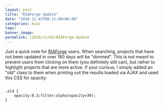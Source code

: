 ```yaml
---
layout: post
title: "RIAForge Update"
date: "2010-11-03T00:11:00+06:00"
categories: misc 
tags: 
banner_image: 
permalink: /2010/11/02/RIAForge-Update
---
```


Just a quick note for <a href="http://www.riaforge.org">RIAForge</a> users. When searching, projects that have not been updated in over 180 days will be "dimmed". This is not meant to prevent users from clicking on them (you definitely still can), but rather to highlight projects that are more active. If your curious, I simply added an "old" class to them when printing out the results loaded via AJAX and used this CSS for opacity:

<code>
.old {
	opacity:0.3;filter:alpha(opacity=30);
}
</code>